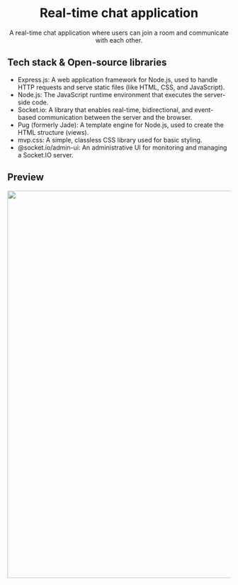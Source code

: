 <h1 align="center">Real-time chat application</h1>

<p align="center">  
A real-time chat application where users can join a room and communicate with each other.
</p>

## Tech stack & Open-source libraries
- Express.js: A web application framework for Node.js, used to handle HTTP requests and serve static files (like HTML, CSS, and JavaScript).
- Node.js: The JavaScript runtime environment that executes the server-side code.
- Socket.io: A library that enables real-time, bidirectional, and event-based communication between the server and the browser.
- Pug (formerly Jade): A template engine for Node.js, used to create the HTML structure (views).
- mvp.css: A simple, classless CSS library used for basic styling.
- @socket.io/admin-ui: An administrative UI for monitoring and managing a Socket.IO server.

## Preview
<p align="center">
  <img width="1742" height="874" alt="Screenshot 2025-09-09 at 1 04 08 PM" src="https://github.com/user-attachments/assets/53eeec9d-3692-452f-91d6-0a3d180eddb1" />
</p>
